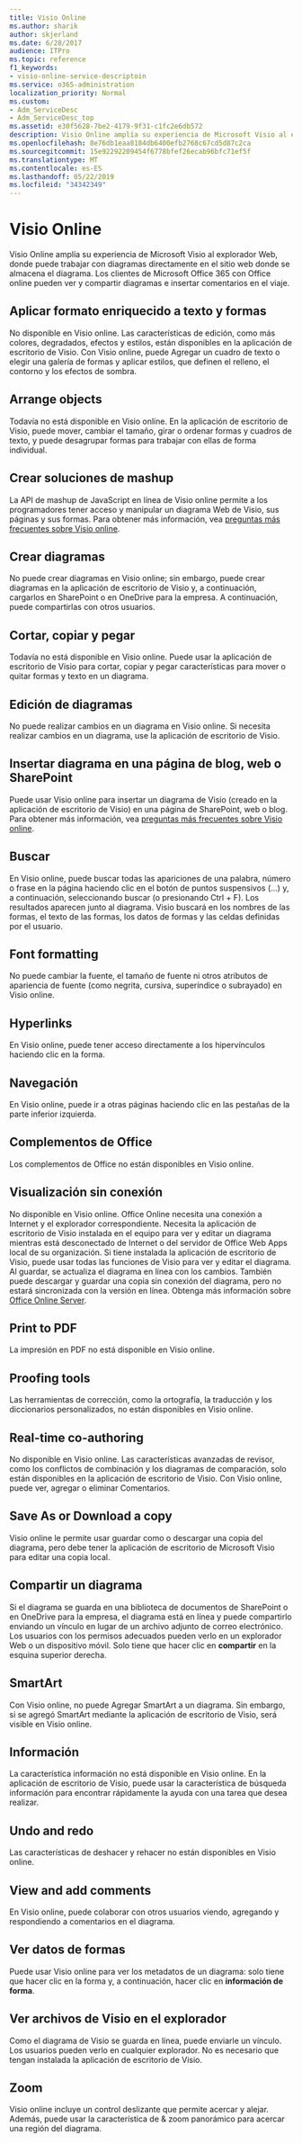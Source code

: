```yaml
---
title: Visio Online
ms.author: sharik
author: skjerland
ms.date: 6/28/2017
audience: ITPro
ms.topic: reference
f1_keywords:
- visio-online-service-descriptoin
ms.service: o365-administration
localization_priority: Normal
ms.custom:
- Adm_ServiceDesc
- Adm_ServiceDesc_top
ms.assetid: e30f5628-7be2-4179-9f31-c1fc2e6db572
description: Visio Online amplía su experiencia de Microsoft Visio al explorador Web, donde puede trabajar con diagramas directamente en el sitio web donde se almacena el diagrama. Los clientes de Microsoft Office 365 con Office online pueden ver y compartir diagramas e insertar comentarios en el viaje.
ms.openlocfilehash: 8e76db1eaa8184db6400efb2768c67cd5d87c2ca
ms.sourcegitcommit: 15e92292209454f6778bfef26ecab96bfc71ef5f
ms.translationtype: MT
ms.contentlocale: es-ES
ms.lasthandoff: 05/22/2019
ms.locfileid: "34342349"
---
```

# <a name="visio-online"></a>Visio Online

Visio Online amplía su experiencia de Microsoft Visio al explorador Web, donde puede trabajar con diagramas directamente en el sitio web donde se almacena el diagrama. Los clientes de Microsoft Office 365 con Office online pueden ver y compartir diagramas e insertar comentarios en el viaje.
  
## <a name="apply-rich-formatting-to-text-and-shapes"></a>Aplicar formato enriquecido a texto y formas
<a name="BM_1"> </a>

No disponible en Visio online. Las características de edición, como más colores, degradados, efectos y estilos, están disponibles en la aplicación de escritorio de Visio. Con Visio online, puede Agregar un cuadro de texto o elegir una galería de formas y aplicar estilos, que definen el relleno, el contorno y los efectos de sombra.
  
## <a name="arrange-objects"></a>Arrange objects
<a name="BM_2"> </a>

Todavía no está disponible en Visio online. En la aplicación de escritorio de Visio, puede mover, cambiar el tamaño, girar o ordenar formas y cuadros de texto, y puede desagrupar formas para trabajar con ellas de forma individual. 
  
## <a name="build-mashup-solutions"></a>Crear soluciones de mashup
<a name="BM_3"> </a>

La API de mashup de JavaScript en línea de Visio online permite a los programadores tener acceso y manipular un diagrama Web de Visio, sus páginas y sus formas. Para obtener más información, vea [preguntas más frecuentes sobre Visio online](https://go.microsoft.com/fwlink/?linkid=825706).
  
## <a name="create-diagrams"></a>Crear diagramas
<a name="BM_4"> </a>

No puede crear diagramas en Visio online; sin embargo, puede crear diagramas en la aplicación de escritorio de Visio y, a continuación, cargarlos en SharePoint o en OneDrive para la empresa. A continuación, puede compartirlas con otros usuarios.
  
## <a name="cut-copy-and-paste"></a>Cortar, copiar y pegar
<a name="BM_5"> </a>

Todavía no está disponible en Visio online. Puede usar la aplicación de escritorio de Visio para cortar, copiar y pegar características para mover o quitar formas y texto en un diagrama.
  
## <a name="edit-diagrams"></a>Edición de diagramas
<a name="BM_6"> </a>

No puede realizar cambios en un diagrama en Visio online. Si necesita realizar cambios en un diagrama, use la aplicación de escritorio de Visio.
  
## <a name="embed-diagram-in-a-sharepoint-web-or-blog-page"></a>Insertar diagrama en una página de blog, web o SharePoint
<a name="BM_7"> </a>

Puede usar Visio online para insertar un diagrama de Visio (creado en la aplicación de escritorio de Visio) en una página de SharePoint, web o blog. Para obtener más información, vea [preguntas más frecuentes sobre Visio online](https://go.microsoft.com/fwlink/?linkid=825706).
  
## <a name="find"></a>Buscar
<a name="BM_8"> </a>

En Visio online, puede buscar todas las apariciones de una palabra, número o frase en la página haciendo clic en el botón de puntos suspensivos (...) y, a continuación, seleccionando buscar (o presionando Ctrl + F). Los resultados aparecen junto al diagrama. Visio buscará en los nombres de las formas, el texto de las formas, los datos de formas y las celdas definidas por el usuario.
  
## <a name="font-formatting"></a>Font formatting
<a name="BM_9"> </a>

No puede cambiar la fuente, el tamaño de fuente ni otros atributos de apariencia de fuente (como negrita, cursiva, superíndice o subrayado) en Visio online.
  
## <a name="hyperlinks"></a>Hyperlinks
<a name="BM_10"> </a>

En Visio online, puede tener acceso directamente a los hipervínculos haciendo clic en la forma.
  
## <a name="navigation"></a>Navegación
<a name="BM_11"> </a>

En Visio online, puede ir a otras páginas haciendo clic en las pestañas de la parte inferior izquierda.
  
## <a name="office-add-ins"></a>Complementos de Office
<a name="BM_12"> </a>

Los complementos de Office no están disponibles en Visio online.
  
## <a name="offline-viewing"></a>Visualización sin conexión
<a name="BM_13"> </a>

No disponible en Visio online. Office Online necesita una conexión a Internet y el explorador correspondiente. Necesita la aplicación de escritorio de Visio instalada en el equipo para ver y editar un diagrama mientras está desconectado de Internet o del servidor de Office Web Apps local de su organización. Si tiene instalada la aplicación de escritorio de Visio, puede usar todas las funciones de Visio para ver y editar el diagrama. Al guardar, se actualiza el diagrama en línea con los cambios. También puede descargar y guardar una copia sin conexión del diagrama, pero no estará sincronizada con la versión en línea. Obtenga más información sobre [Office Online Server](https://technet.microsoft.com/library/ff431685.aspx).
  
## <a name="print-to-pdf"></a>Print to PDF
<a name="BM_14"> </a>

La impresión en PDF no está disponible en Visio online.
  
## <a name="proofing-tools"></a>Proofing tools
<a name="BM_15"> </a>

Las herramientas de corrección, como la ortografía, la traducción y los diccionarios personalizados, no están disponibles en Visio online.
  
## <a name="real-time-co-authoring"></a>Real-time co-authoring
<a name="BM_16"> </a>

No disponible en Visio online. Las características avanzadas de revisor, como los conflictos de combinación y los diagramas de comparación, solo están disponibles en la aplicación de escritorio de Visio. Con Visio online, puede ver, agregar o eliminar Comentarios.
  
## <a name="save-as-or-download-a-copy"></a>Save As or Download a copy
<a name="BM_17"> </a>

Visio online le permite usar guardar como o descargar una copia del diagrama, pero debe tener la aplicación de escritorio de Microsoft Visio para editar una copia local.
  
## <a name="share-a-diagram"></a>Compartir un diagrama
<a name="BM_18"> </a>

Si el diagrama se guarda en una biblioteca de documentos de SharePoint o en OneDrive para la empresa, el diagrama está en línea y puede compartirlo enviando un vínculo en lugar de un archivo adjunto de correo electrónico. Los usuarios con los permisos adecuados pueden verlo en un explorador Web o un dispositivo móvil. Solo tiene que hacer clic en **compartir** en la esquina superior derecha. 
  
## <a name="smartart"></a>SmartArt
<a name="BM_19"> </a>

Con Visio online, no puede Agregar SmartArt a un diagrama. Sin embargo, si se agregó SmartArt mediante la aplicación de escritorio de Visio, será visible en Visio online.
  
## <a name="tell-me"></a>Información
<a name="BM_20"> </a>

La característica información no está disponible en Visio online. En la aplicación de escritorio de Visio, puede usar la característica de búsqueda información para encontrar rápidamente la ayuda con una tarea que desea realizar.
  
## <a name="undo-and-redo"></a>Undo and redo
<a name="BM_21"> </a>

Las características de deshacer y rehacer no están disponibles en Visio online.
  
## <a name="view-and-add-comments"></a>View and add comments
<a name="BM_22"> </a>

 En Visio online, puede colaborar con otros usuarios viendo, agregando y respondiendo a comentarios en el diagrama. 
  
## <a name="view-shape-data"></a>Ver datos de formas
<a name="BM_23"> </a>

Puede usar Visio online para ver los metadatos de un diagrama: solo tiene que hacer clic en la forma y, a continuación, hacer clic en **información de forma**.
  
## <a name="view-visio-files-in-the-browser"></a>Ver archivos de Visio en el explorador
<a name="BM_24"> </a>

Como el diagrama de Visio se guarda en línea, puede enviarle un vínculo. Los usuarios pueden verlo en cualquier explorador. No es necesario que tengan instalada la aplicación de escritorio de Visio.
  
## <a name="zoom"></a>Zoom
<a name="BM_25"> </a>

Visio online incluye un control deslizante que permite acercar y alejar. Además, puede usar la característica de &amp; zoom panorámico para acercar una región del diagrama.
  

